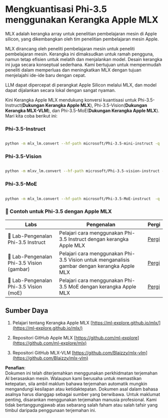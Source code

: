 # **Mengkuantisasi Phi-3.5 menggunakan Kerangka Apple MLX**

MLX adalah kerangka array untuk penelitian pembelajaran mesin di Apple silicon, yang dikembangkan oleh tim penelitian pembelajaran mesin Apple.

MLX dirancang oleh peneliti pembelajaran mesin untuk peneliti pembelajaran mesin. Kerangka ini dimaksudkan untuk ramah pengguna, namun tetap efisien untuk melatih dan menjalankan model. Desain kerangka ini juga secara konseptual sederhana. Kami bertujuan untuk mempermudah peneliti dalam memperluas dan meningkatkan MLX dengan tujuan menjelajahi ide-ide baru dengan cepat.

LLM dapat dipercepat di perangkat Apple Silicon melalui MLX, dan model dapat dijalankan secara lokal dengan sangat nyaman.

Kini Kerangka Apple MLX mendukung konversi kuantisasi untuk Phi-3.5-Instruct(**Dukungan Kerangka Apple MLX**), Phi-3.5-Vision(**Dukungan Kerangka MLX-VLM**), dan Phi-3.5-MoE(**Dukungan Kerangka Apple MLX**). Mari kita coba berikut ini:

### **Phi-3.5-Instruct**

```bash

python -m mlx_lm.convert --hf-path microsoft/Phi-3.5-mini-instruct -q

```

### **Phi-3.5-Vision**

```bash

python -m mlxv_lm.convert --hf-path microsoft/Phi-3.5-vision-instruct -q

```

### **Phi-3.5-MoE**

```bash

python -m mlx_lm.convert --hf-path microsoft/Phi-3.5-MoE-instruct  -q

```

### **🤖 Contoh untuk Phi-3.5 dengan Apple MLX**

| Labs    | Pengenalan | Pergi |
| -------- | ------- |  ------- |
| 🚀 Lab-Pengenalan Phi-3.5 Instruct  | Pelajari cara menggunakan Phi-3.5 Instruct dengan kerangka Apple MLX   |  [Pergi](../../../../../code/09.UpdateSamples/Aug/mlx-phi35-instruct.ipynb)    |
| 🚀 Lab-Pengenalan Phi-3.5 Vision (gambar) | Pelajari cara menggunakan Phi-3.5 Vision untuk menganalisis gambar dengan kerangka Apple MLX     |  [Pergi](../../../../../code/09.UpdateSamples/Aug/mlx-phi35-vision.ipynb)    |
| 🚀 Lab-Pengenalan Phi-3.5 Vision (moE)   | Pelajari cara menggunakan Phi-3.5 MoE dengan kerangka Apple MLX  |  [Pergi](../../../../../code/09.UpdateSamples/Aug/mlx-phi35-moe.ipynb)    |

## **Sumber Daya**

1. Pelajari tentang Kerangka Apple MLX [https://ml-explore.github.io/mlx/](https://ml-explore.github.io/mlx/)

2. Repositori GitHub Apple MLX [https://github.com/ml-explore](https://github.com/ml-explore/mlx)

3. Repositori GitHub MLX-VLM [https://github.com/Blaizzy/mlx-vlm](https://github.com/Blaizzy/mlx-vlm)

**Penafian**:  
Dokumen ini telah diterjemahkan menggunakan perkhidmatan terjemahan AI berasaskan mesin. Walaupun kami berusaha untuk memastikan ketepatan, sila ambil maklum bahawa terjemahan automatik mungkin mengandungi kesilapan atau ketidaktepatan. Dokumen asal dalam bahasa asalnya harus dianggap sebagai sumber yang berwibawa. Untuk maklumat penting, disarankan menggunakan terjemahan manusia profesional. Kami tidak bertanggungjawab atas sebarang salah faham atau salah tafsir yang timbul daripada penggunaan terjemahan ini.